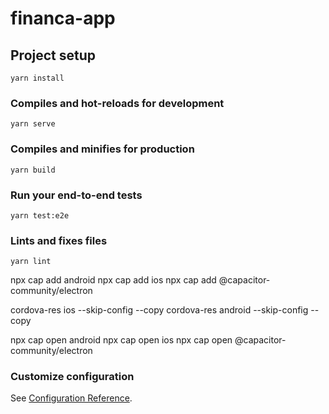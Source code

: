 # financa-app

## Project setup
```
yarn install
```

### Compiles and hot-reloads for development
```
yarn serve
```

### Compiles and minifies for production
```
yarn build
```

### Run your end-to-end tests
```
yarn test:e2e
```

### Lints and fixes files
```
yarn lint
```

npx cap add android
npx cap add ios
npx cap add @capacitor-community/electron

cordova-res ios --skip-config --copy
cordova-res android --skip-config --copy

npx cap open android
npx cap open ios
npx cap open @capacitor-community/electron

### Customize configuration
See [Configuration Reference](https://cli.vuejs.org/config/).
